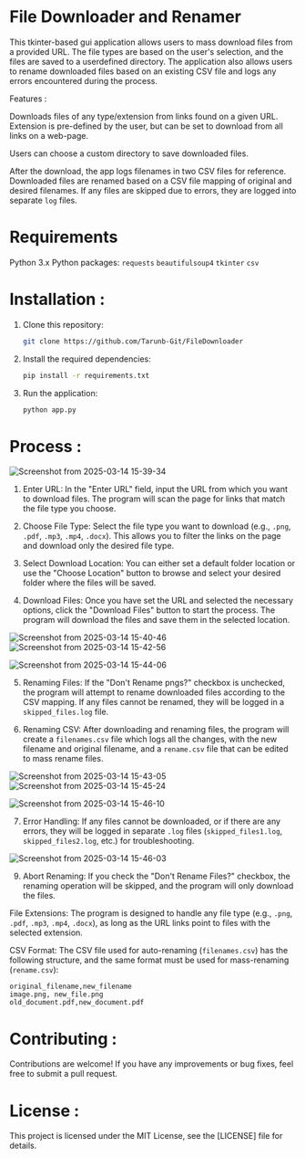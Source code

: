 # File Downloader and Renamer

This tkinter-based gui application allows users to mass download files from a provided URL. 
The file types are based on the user's selection, and the files are saved to a userdefined directory. 
The application also allows users to rename downloaded files based on an existing CSV file and logs any errors encountered during the process.

 Features :

 Downloads files of any type/extension from links found on a given URL. Extension is pre-defined by the user, but can be set to download from all links on a web-page.

 Users can choose a custom directory to save downloaded files.
 
 After the download, the app logs filenames in two CSV files for reference. Downloaded files are renamed based on a CSV file mapping of original and desired filenames. If any files are skipped due to errors, they are logged into separate `log` files.

# Requirements

 Python 3.x
 Python packages:
   `requests`
   `beautifulsoup4`
   `tkinter`
   `csv`

# Installation : 

1. Clone this repository:
   ```bash
   git clone https://github.com/Tarunb-Git/FileDownloader
   ```

2. Install the required dependencies:
   ```bash
   pip install -r requirements.txt
   ```

3. Run the application:
   ```bash
   python app.py
   ```

# Process : 
 
 ![Screenshot from 2025-03-14 15-39-34](https://github.com/user-attachments/assets/ebe28138-0b57-46b7-a731-b7cb1d099603)

 1. Enter URL:
    In the "Enter URL" field, input the URL from which you want to download files. The program will scan the page for links that match the file type you choose.

 2. Choose File Type:
    Select the file type you want to download (e.g., `.png`, `.pdf`, `.mp3`, `.mp4`, `.docx`). This allows you to filter the links on the page and download only the desired file type.

 3. Select Download Location:
    You can either set a default folder location or use the "Choose Location" button to browse and select your desired folder where the files will be saved.

 4. Download Files:
    Once you have set the URL and selected the necessary options, click the "Download Files" button to start the process. The program will download the files and save them in the selected location.

![Screenshot from 2025-03-14 15-40-46](https://github.com/user-attachments/assets/9d47807d-d62f-4d58-89d4-1f2f4e89c8ee) ![Screenshot from 2025-03-14 15-42-56](https://github.com/user-attachments/assets/7c4047f0-20fb-4b78-9b4a-16097c1facde)

![Screenshot from 2025-03-14 15-44-06](https://github.com/user-attachments/assets/1e011b95-e797-4ac4-8499-0714c4cdaacf)

 5. Renaming Files:
    If the "Don't Rename pngs?" checkbox is unchecked, the program will attempt to rename downloaded files according to the CSV mapping.
    If any files cannot be renamed, they will be logged in a `skipped_files.log` file.

 6. Renaming CSV:
    After downloading and renaming files, the program will create a `filenames.csv` file which logs all the changes, with the new filename and original filename, and a `rename.csv` file that can be edited to mass rename files.

![Screenshot from 2025-03-14 15-43-05](https://github.com/user-attachments/assets/64649161-0b7e-41eb-9390-cedd9b21195a) ![Screenshot from 2025-03-14 15-45-24](https://github.com/user-attachments/assets/0c22221c-3007-428b-84db-e0ee3c446284)

![Screenshot from 2025-03-14 15-46-10](https://github.com/user-attachments/assets/508d428e-4423-4039-93f2-79d37ec67aef)

 7. Error Handling:
    If any files cannot be downloaded, or if there are any errors, they will be logged in separate `.log` files (`skipped_files1.log`, `skipped_files2.log`, etc.) for troubleshooting.

![Screenshot from 2025-03-14 15-46-03](https://github.com/user-attachments/assets/a36e4e4d-f644-450c-9de9-4c595ce1eaf5)

 9. Abort Renaming:
    If you check the "Don't Rename Files?" checkbox, the renaming operation will be skipped, and the program will only download the files.
    

 File Extensions: The program is designed to handle any file type (e.g., `.png`, `.pdf`, `.mp3`, `.mp4`, `.docx`), as long as the URL links point to files with the selected extension.
 
 CSV Format: The CSV file used for auto-renaming (`filenames.csv`) has the following structure, and the same format must be used for mass-renaming (`rename.csv`):
  ```
  original_filename,new_filename
  image.png, new_file.png
  old_document.pdf,new_document.pdf
  ```

# Contributing :

Contributions are welcome! If you have any improvements or bug fixes, feel free to submit a pull request.

# License :

This project is licensed under the MIT License, see the [LICENSE] file for details.
